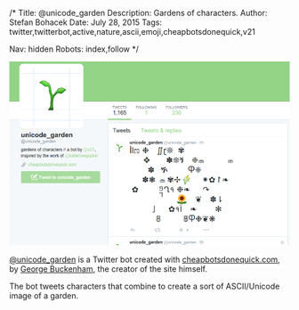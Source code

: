 /*
Title: @unicode_garden
Description: Gardens of characters.
Author: Stefan Bohacek
Date: July 28, 2015
Tags: twitter,twitterbot,active,nature,ascii,emoji,cheapbotsdonequick,v21

Nav: hidden
Robots: index,follow
*/

[![](/content/bots/twitterbots/images/unicode_garden.png)](https://twitter.com/unicode_garden)

[@unicode_garden](https://twitter.com/unicode_garden) is a Twitter bot created with [cheapbotsdonequick.com](http://cheapbotsdonequick.com/), by [George Buckenham](https://twitter.com/v21), the creator of the site himself.

The bot tweets characters that combine to create a sort of ASCII/Unicode image of a garden.
